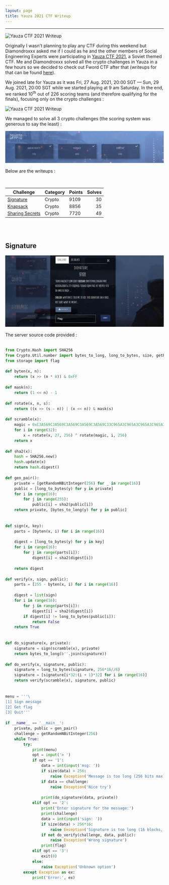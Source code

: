 ```yaml
---
layout: page
title: Yauza 2021 CTF Writeup
---
```

<hr/>

![Yauza CTF 2021 Writeup](/assets/img/ctfImages/2021/yauza2021/logo.png)

Originally I wasn't planning to play any CTF during this weekend but Diamondroxxx asked me if I could as he and the other members of Social Engineering Experts were participating in <a href="https://ctftime.org/event/1417" target="_blank">Yauza CTF 2021</a>, a Soviet themed CTF. Me and Diamondroxxx solved all the crypto challenges in Yauza in a few hours so we decided to check out Fword CTF after that (writeups for that can be found <a href="https://angmar2722.github.io/CTFwriteups/2021/fword2021/" target="_blank">here</a>). 

We joined late for Yauza as it was Fri, 27 Aug. 2021, 20:00 SGT — Sun, 29 Aug. 2021, 20:00 SGT while we started playing at 9 am Saturday. In the end, we ranked 10<sup>th</sup> out of 226 scoring teams (and therefore qualifying for the finals), focusing only on the crypto challenges :

![Yauza CTF 2021 Writeup](/assets/img/ctfImages/2021/yauza2021/img1.png)

We managed to solve all 3 crypto challenges (the scoring system was generous to say the least) :

![Yauza CTF 2021 Writeup](/assets/img/ctfImages/2021/yauza2021/img2.png)

Below are the writeups :

<br/>

| Challenge | Category | Points | Solves | 
| ------------- |  ------- | --- | ---: |
|[Signature](#signature) | Crypto | 9109 | 30 | 
|[Knapsack](#knapsack) | Crypto | 8856 | 35 | 
|[Sharing Secrets](#sharing-secrets) | Crypto | 7720 | 49 | 

<br/>

<br/>

## Signature

![Yauza CTF 2021 Writeup](/assets/img/ctfImages/2021/yauza2021/img3.png)

The server source code provided :

```python

from Crypto.Hash import SHA256
from Crypto.Util.number import bytes_to_long, long_to_bytes, size, getRandomNBitInteger
from storage import flag

def byten(x, n):
    return (x >> (n * 8)) & 0xFF

def mask(n):
    return (1 << n) - 1

def rotate(x, n, s):
    return ((x >> (s - n)) | (x << n)) & mask(s)

def scramble(x):
    magic = 0xC3A569C3A569C3A569C3A569C3A569C33C965A3C965A3C965A3C965A3C965A3C
    for i in range(32):
        x = rotate(x, 27, 256) ^ rotate(magic, i, 256)
    return x

def sha2(x):
    hash = SHA256.new()
    hash.update(x)
    return hash.digest()

def gen_pair():
    private = [getRandomNBitInteger(256) for _ in range(16)]
    public = [long_to_bytes(y) for y in private]
    for i in range(16):
        for j in range(255):
            public[i] = sha2(public[i])
    return private, [bytes_to_long(y) for y in public]


def sign(x, key):
    parts = [byten(x, i) for i in range(16)]

    digest = [long_to_bytes(y) for y in key]
    for i in range(16):
        for j in range(parts[i]):
            digest[i] = sha2(digest[i])

    return digest

def verify(x, sign, public):
    parts = [255 - byten(x, i) for i in range(16)]

    digest = list(sign)
    for i in range(16):
        for j in range(parts[i]):
            digest[i] = sha2(digest[i])
        if digest[i] != long_to_bytes(public[i]):
            return False
    return True


def do_signature(x, private):
    signature = sign(scramble(x), private)
    return bytes_to_long(b''.join(signature))

def do_verify(x, signature, public):
    signature = long_to_bytes(signature, 256*16//8)
    signature = [signature[i*32:(i + 1)*32] for i in range(16)]
    return verify(scramble(x), signature, public)


menu = '''\
[1] Sign message
[2] Get flag
[3] Quit'''

if __name__ == '__main__':
    private, public = gen_pair()
    challenge = getRandomNBitInteger(256)
    while True:
        try:
            print(menu)
            opt = input('> ')
            if opt == '1':
                data = int(input('msg: '))
                if size(data) > 256:
                    raise Exception('Message is too long (256 bits max)')
                if data == challenge:
                    raise Exception('Nice try')

                print(do_signature(data, private))
            elif opt == '2':
                print('Enter signature for the message:')
                print(challenge)
                data = int(input('sign: '))
                if size(data) > 256*16:
                    raise Exception('Signature is too long (16 blocks, 256 bits each)')
                if not do_verify(challenge, data, public):
                    raise Exception('Wrong signature')
                print(flag)
            elif opt == '3':
                exit(0)
            else:
                raise Exception('Unknown option')
        except Exception as ex:
            print('Error:', ex)
            
```
